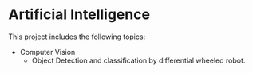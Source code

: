 # Artificial Intelligence

This project includes the following topics:

- Computer Vision
  - Object Detection and classification by differential wheeled robot.